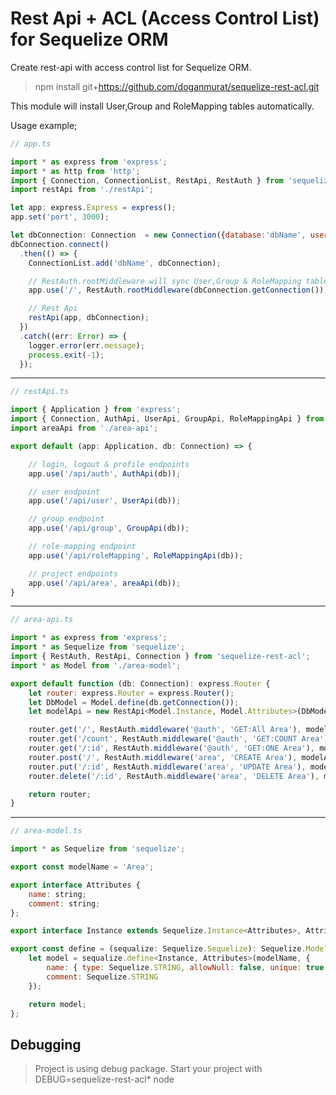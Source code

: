 Rest Api + ACL (Access Control List) for Sequelize ORM
=======================================================

Create rest-api with access control list for Sequelize ORM.

> npm install git+https://github.com/doganmurat/sequelize-rest-acl.git


This module will install User,Group and RoleMapping tables automatically.

Usage example;
```javascript
// app.ts

import * as express from 'express';
import * as http from 'http';
import { Connection, ConnectionList, RestApi, RestAuth } from 'sequelize-rest-acl';
import restApi from './restApi';

let app: express.Express = express();
app.set('port', 3000);

let dbConnection: Connection  = new Connection({database:'dbName', username:'username', password:'pass', dialect: 'mysql'});
dbConnection.connect()
  .then(() => {
    ConnectionList.add('dbName', dbConnection);  

    // RestAuth.rootMiddleware will sync User,Group & RoleMapping tables  
    app.use('/', RestAuth.rootMiddleware(dbConnection.getConnection()));

    // Rest Api
    restApi(app, dbConnection);
  })
  .catch((err: Error) => {
    logger.error(err.message);
    process.exit(-1);
  });
```
---
```javascript
// restApi.ts

import { Application } from 'express';
import { Connection, AuthApi, UserApi, GroupApi, RoleMappingApi } from 'sequelize-rest-acl';
import areaApi from './area-api';

export default (app: Application, db: Connection) => {

    // login, logout & profile endpoints
    app.use('/api/auth', AuthApi(db));

    // user endpoint
    app.use('/api/user', UserApi(db));

    // group endpoint
    app.use('/api/group', GroupApi(db));

    // role-mapping endpoint
    app.use('/api/roleMapping', RoleMappingApi(db));

    // project endpoints
    app.use('/api/area', areaApi(db));
}
```
---
```javascript
// area-api.ts

import * as express from 'express';
import * as Sequelize from 'sequelize';
import { RestAuth, RestApi, Connection } from 'sequelize-rest-acl';
import * as Model from './area-model';

export default function (db: Connection): express.Router {
    let router: express.Router = express.Router();
    let DbModel = Model.define(db.getConnection());
    let modelApi = new RestApi<Model.Instance, Model.Attributes>(DbModel);

    router.get('/', RestAuth.middleware('@auth', 'GET:All Area'), modelApi.getAll());
    router.get('/count', RestAuth.middleware('@auth', 'GET:COUNT Area'), modelApi.count());
    router.get('/:id', RestAuth.middleware('@auth', 'GET:ONE Area'), modelApi.getById());
    router.post('/', RestAuth.middleware('area', 'CREATE Area'), modelApi.create());
    router.put('/:id', RestAuth.middleware('area', 'UPDATE Area'), modelApi.updateById());
    router.delete('/:id', RestAuth.middleware('area', 'DELETE Area'), modelApi.deleteById());

    return router;
}
```
---
```javascript
// area-model.ts

import * as Sequelize from 'sequelize';

export const modelName = 'Area';

export interface Attributes {
    name: string;
    comment: string;
};

export interface Instance extends Sequelize.Instance<Attributes>, Attributes { };

export const define = (sequalize: Sequelize.Sequelize): Sequelize.Model<Instance, Attributes> => {
    let model = sequalize.define<Instance, Attributes>(modelName, {
        name: { type: Sequelize.STRING, allowNull: false, unique: true },
        comment: Sequelize.STRING
    });

    return model;
};
```

## Debugging
> Project is using debug package. Start your project with DEBUG=sequelize-rest-acl* node <YOUR-APP>
